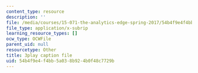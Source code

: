 ```yaml
---
content_type: resource
description: ''
file: /media/courses/15-071-the-analytics-edge-spring-2017/54b4f9e4f4bb5a038b924b0f48c7729b_ayrdDJPAD5M.vtt
file_type: application/x-subrip
learning_resource_types: []
ocw_type: OCWFile
parent_uid: null
resourcetype: Other
title: 3play caption file
uid: 54b4f9e4-f4bb-5a03-8b92-4b0f48c7729b
---
```

